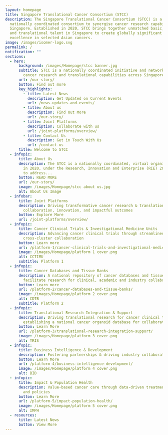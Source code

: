 ```yaml
---
layout: homepage
title: Singapore Translational Cancer Consortium (STCC)
description: The Singapore Translational Cancer Consortium (STCC) is a
  nationally coordinated consortium to synergise cancer research capabilities in
  Singapore. Established in 2020, STCC brings together unmatched basic, clinical
  and translational talent in Singapore to create globally significant peaks of
  excellence in selected Asian cancers.
image: /images/isomer-logo.svg
permalink: /
notification: ""
sections:
  - hero:
      background: /images/Homepage/stcc banner.jpg
      subtitle: STCC is a nationally coordinated initiative and network to synergise
        cancer research and translational capabilities across Singapore
      url: /our-story/
      button: Find out more
      key_highlights:
        - title: Latest News
          description: Get Updated on Current Events
          url: /news-updates-and-events/
        - title: About us
          description: Find Out More
          url: /our-story/
        - title: Joint Platforms
          description: Collaborate with us
          url: /joint-platforms/overview/
        - title: Contact Us
          description: Get in Touch With Us
          url: /contact-us
      title: Welcome to STCC
  - infopic:
      title: About Us
      description: The STCC is a nationally coordinated, virtual organisation set up
        in 2020, under the Research, Innovation and Enterprise (RIE) 2020 Plan,
        to address...
      button: READ MORE
      url: /our-story/
      image: /images/Homepage/stcc about us.jpg
      alt: About Us Image
  - infobar:
      title: Joint Platforms
      description: Driving transformative cancer research & translation, fostering
        collaboration, innovation, and impactful outcomes
      button: Explore More
      url: /joint-platforms/overview/
  - infopic:
      title: Cancer Clinical Trials & Investigational Medicine Units
      description: Advancing cancer clinical trials through streamlined research and
        cross-cluster collaboration
      button: Learn more
      url: /platform-1/cancer-clinical-trials-and-investigational-medicine-units/
      image: /images/Homepage/platform 1 cover.png
      alt: CCTIMU
      subtitle: Platform 1
  - infopic:
      title: Cancer Databases and Tissue Banks
      description: A national repository of cancer databases and tissue banks to
        facilitate research for clinical, academic and industry collaborators
      button: Learn more
      url: /platform-2/cancer-databases-and-tissue-banks/
      image: /images/Homepage/platform 2 cover.png
      alt: CDTB
      subtitle: Platform 2
  - infopic:
      title: Translational Research Integration & Support
      description: Driving translational research for cancer clinical trials studies &
        establishing a national cancer organoid database for collaboration
      button: Learn More
      url: /platform-3/translational-research-integration-support/
      image: /images/Homepage/platform 3 cover.png
      alt: TRIS
  - infopic:
      title: Business Intelligence & Development
      description: Fostering partnerships & driving industry collaborations and engagement
      button: Learn More
      url: /platform-4/business-intelligence-development/
      image: /images/Homepage/platform 4 cover.png
      alt: BID
  - infopic:
      title: Impact & Population Health
      description: Value-based cancer care through data-driven treatment guidelines
        and policies
      button: Learn More
      url: /platform-5/impact-population-health/
      image: /images/Homepage/platform 5 cover.png
      alt: IMPH
  - resources:
      title: Latest News
      button: View More
---
```

